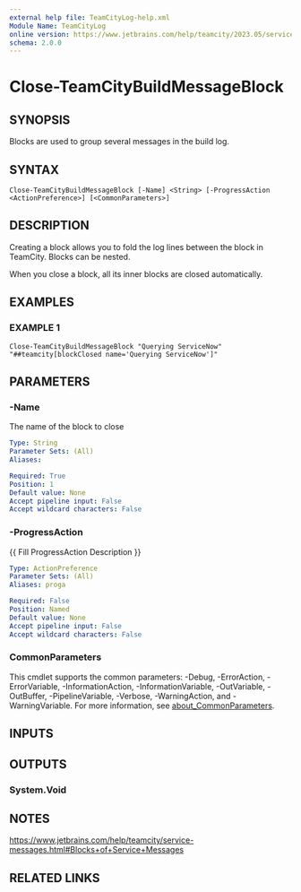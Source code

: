 ```yaml
---
external help file: TeamCityLog-help.xml
Module Name: TeamCityLog
online version: https://www.jetbrains.com/help/teamcity/2023.05/service-messages.html#Adding+and+Removing+Build+Tags
schema: 2.0.0
---
```


# Close-TeamCityBuildMessageBlock

## SYNOPSIS
Blocks are used to group several messages in the build log.

## SYNTAX

```
Close-TeamCityBuildMessageBlock [-Name] <String> [-ProgressAction <ActionPreference>] [<CommonParameters>]
```

## DESCRIPTION
Creating a block allows you to fold the log lines between the block in TeamCity.
Blocks can be nested.

When you close a block, all its inner blocks are closed automatically.

## EXAMPLES

### EXAMPLE 1
```
Close-TeamCityBuildMessageBlock "Querying ServiceNow"
"##teamcity[blockClosed name='Querying ServiceNow']"
```

## PARAMETERS

### -Name
The name of the block to close

```yaml
Type: String
Parameter Sets: (All)
Aliases:

Required: True
Position: 1
Default value: None
Accept pipeline input: False
Accept wildcard characters: False
```

### -ProgressAction
{{ Fill ProgressAction Description }}

```yaml
Type: ActionPreference
Parameter Sets: (All)
Aliases: proga

Required: False
Position: Named
Default value: None
Accept pipeline input: False
Accept wildcard characters: False
```

### CommonParameters
This cmdlet supports the common parameters: -Debug, -ErrorAction, -ErrorVariable, -InformationAction, -InformationVariable, -OutVariable, -OutBuffer, -PipelineVariable, -Verbose, -WarningAction, and -WarningVariable. For more information, see [about_CommonParameters](http://go.microsoft.com/fwlink/?LinkID=113216).

## INPUTS

## OUTPUTS

### System.Void
## NOTES
https://www.jetbrains.com/help/teamcity/service-messages.html#Blocks+of+Service+Messages

## RELATED LINKS
